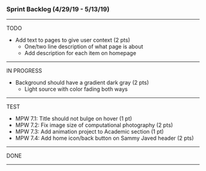 ### Sprint Backlog (4/29/19 - 5/13/19)

------------------------------------
TODO
  - Add text to pages to give user context (2 pts)
    - One/two line description of what page is about
    - Add description for each item on homepage

------------------------------------    
IN PROGRESS
  - Background should have a gradient dark gray (2 pts)
      - Light source with color fading both ways
    

------------------------------------
TEST
  - MPW 7.1: Title should not bulge on hover (1 pt)
  - MPW 7.2: Fix image size of computational photography (2 pts)
  - MPW 7.3: Add animation project to Academic section (1 pt)
  - MPW 7.4: Add home icon/back button on Sammy Javed header (2 pts)

------------------------------------
DONE


------------------------------------